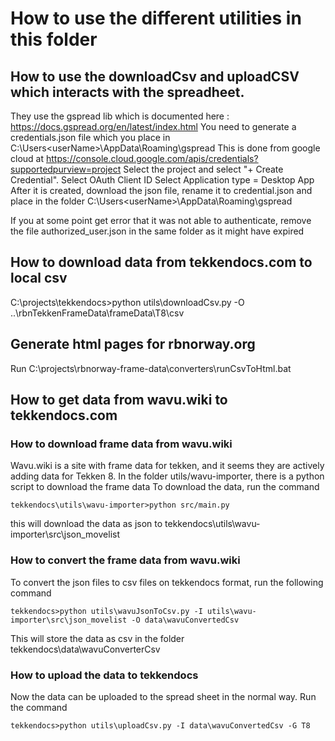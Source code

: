 # How to use the different utilities in this folder

## How to use the downloadCsv and uploadCSV which interacts with the spreadheet.

They use the gspread lib which is documented here : https://docs.gspread.org/en/latest/index.html
You need to generate a credentials.json file which you place in C:\Users\<userName>\AppData\Roaming\gspread
This is done from google cloud at https://console.cloud.google.com/apis/credentials?supportedpurview=project
Select the project and select "+ Create Credential".
Select OAuth Client ID
Select Application type = Desktop App
After it is created, download the json file, rename it to credential.json and place in the folder C:\Users\<userName>\AppData\Roaming\gspread

If you at some point get error that it was not able to authenticate, remove the file authorized_user.json in the same folder as it might have expired

## How to download data from tekkendocs.com to local csv

C:\projects\tekkendocs>python utils\downloadCsv.py -O ..\rbnTekkenFrameData\frameData\T8\csv

## Generate html pages for rbnorway.org

Run C:\projects\rbnorway-frame-data\converters\runCsvToHtml.bat

## How to get data from wavu.wiki to tekkendocs.com

### How to download frame data from wavu.wiki

Wavu.wiki is a site with frame data for tekken, and it seems they are actively adding data for Tekken 8.
In the folder utils/wavu-importer, there is a python script to download the frame data
To download the data, run the command

```
tekkendocs\utils\wavu-importer>python src/main.py
```

this will download the data as json to tekkendocs\utils\wavu-importer\src\json_movelist

### How to convert the frame data from wavu.wiki

To convert the json files to csv files on tekkendocs format, run the following command

```
tekkendocs>python utils\wavuJsonToCsv.py -I utils\wavu-importer\src\json_movelist -O data\wavuConvertedCsv
```

This will store the data as csv in the folder tekkendocs\data\wavuConverterCsv

### How to upload the data to tekkendocs

Now the data can be uploaded to the spread sheet in the normal way. Run the command

```
tekkendocs>python utils\uploadCsv.py -I data\wavuConvertedCsv -G T8
```
